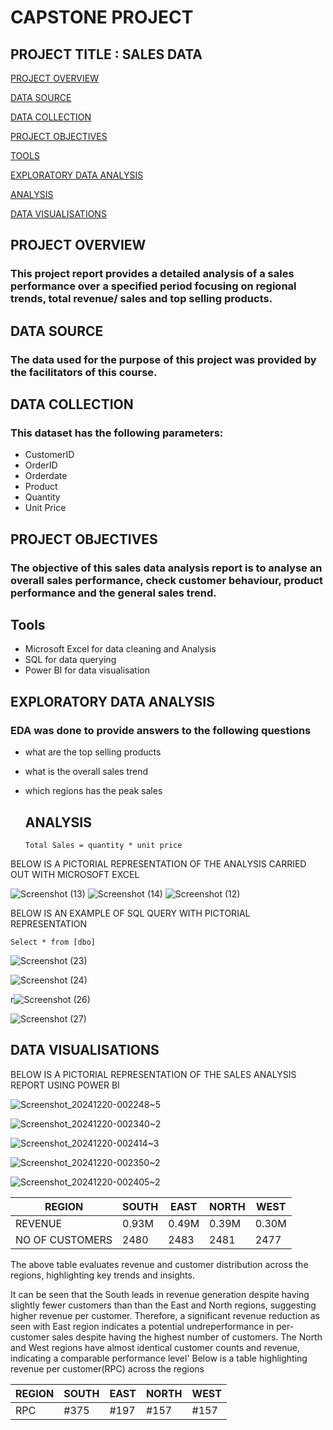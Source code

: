 # CAPSTONE PROJECT
## PROJECT TITLE : SALES DATA
[PROJECT OVERVIEW ](#project-overview)

[DATA SOURCE ](#data-source)

[DATA COLLECTION ](#data-collection)

[PROJECT OBJECTIVES ](project-Objectives )

[TOOLS ](#tools)

[EXPLORATORY DATA ANALYSIS ](#exploratory-data-analysis )

[ANALYSIS ](#analysis )

[DATA VISUALISATIONS ](data-visualisations)


## PROJECT  OVERVIEW 
### This project report provides a detailed analysis of a sales performance over a specified period focusing on regional trends, total revenue/ sales and top selling products.

## DATA SOURCE
### The data used for the purpose of this project was provided by the facilitators of this course. 

## DATA COLLECTION 
### This dataset has the following parameters:
- CustomerID
- OrderID
- Orderdate
- Product
- Quantity
- Unit Price

## PROJECT OBJECTIVES
### The objective of this sales data analysis report is to analyse an overall sales performance, check customer behaviour, product performance and the general sales trend.

## Tools
- Microsoft Excel for data cleaning and Analysis
- SQL for data querying
- Power BI for data visualisation

## EXPLORATORY DATA ANALYSIS 
### EDA was done to provide answers to the following questions 
- what are the top selling products
- what is the overall sales trend
- which regions has the peak sales

  ## ANALYSIS
  ```
  Total Sales = quantity * unit price

BELOW IS A PICTORIAL REPRESENTATION OF THE ANALYSIS CARRIED OUT WITH MICROSOFT EXCEL


  
![Screenshot (13)](https://github.com/user-attachments/assets/0f290a47-6cee-4475-b296-a3310c625826)
![Screenshot (14)](https://github.com/user-attachments/assets/05cabff5-929a-4db1-bb07-d6a18bcde715)
![Screenshot (12)](https://github.com/user-attachments/assets/b98aeb27-6a87-484c-bb99-c9ff0868b366)

BELOW IS AN EXAMPLE OF SQL QUERY WITH PICTORIAL REPRESENTATION
```
Select * from [dbo]
```



![Screenshot (23)](https://github.com/user-attachments/assets/b0ad0f09-2f71-4e43-8174-8d1f98eeb398)

![Screenshot (24)](https://github.com/user-attachments/assets/d3357ebb-a32c-488d-a1e9-15e5db27ab97)

r![Screenshot (26)](https://github.com/user-attachments/assets/8cec294e-070b-46eb-9c74-40e148a05861)

![Screenshot (27)](https://github.com/user-attachments/assets/4dceaaf3-410e-4417-aecc-042c59f07a50)

## DATA VISUALISATIONS

BELOW IS A PICTORIAL REPRESENTATION OF THE SALES ANALYSIS REPORT USING POWER BI


![Screenshot_20241220-002248~5](https://github.com/user-attachments/assets/136854ef-a84a-4963-aed0-d8080347e6e1)

![Screenshot_20241220-002340~2](https://github.com/user-attachments/assets/c96f387e-c7fe-4d6e-b5ff-720110d8c213)

![Screenshot_20241220-002414~3](https://github.com/user-attachments/assets/3868fe6e-9fea-44e9-ba65-df8f2ce5d882)

![Screenshot_20241220-002350~2](https://github.com/user-attachments/assets/fb211678-f97c-4ec1-80d9-8f42ef1e7b9f)


![Screenshot_20241220-002405~2](https://github.com/user-attachments/assets/3cd3050f-9c1d-437b-ae84-0fd3a507fd11)


|REGION         |SOUTH|EAST |NORTH|WEST|
|---------------|-----|-----|-----|-----|
|REVENUE        |0.93M|0.49M|0.39M|0.30M|
|NO OF CUSTOMERS|2480 |2483 |2481 |2477 |

The above table evaluates revenue and customer distribution across the regions, highlighting key trends and insights.

It can be seen that the South leads in revenue generation despite having slightly fewer customers than than the East and North regions, suggesting higher revenue per customer. Therefore, a significant revenue reduction as seen with East region indicates a potential undreperformance in per-customer sales despite having the highest number of customers. The North and West regions have almost identical customer counts and revenue, indicating a comparable performance level'
Below is a table highlighting revenue per customer(RPC) across the regions

|REGION |SOUTH|EAST|NORTH|WEST|
|-------|-----|----|-----|----|
|RPC    |#375 |#197|#157 |#157|


